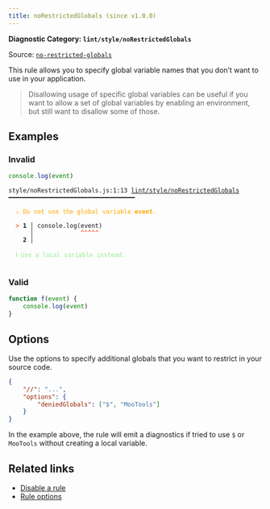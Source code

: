 ```yaml
---
title: noRestrictedGlobals (since v1.0.0)
---
```


**Diagnostic Category: `lint/style/noRestrictedGlobals`**

Source: <a href="https://eslint.org/docs/latest/rules/no-restricted-globals" target="_blank"><code>no-restricted-globals</code></a>

This rule allows you to specify global variable names that you don’t want to use in your application.

>Disallowing usage of specific global variables can be useful if you want to allow a set of
global variables by enabling an environment, but still want to disallow some of those.


## Examples

### Invalid

```jsx
console.log(event)
```

<pre class="language-text"><code class="language-text">style/noRestrictedGlobals.js:1:13 <a href="https://biomejs.dev/linter/rules/no-restricted-globals">lint/style/noRestrictedGlobals</a> ━━━━━━━━━━━━━━━━━━━━━━━━━━━━━━━━━━━

<strong><span style="color: Orange;">  </span></strong><strong><span style="color: Orange;">⚠</span></strong> <span style="color: Orange;">Do not use the global variable </span><span style="color: Orange;"><strong>event</strong></span><span style="color: Orange;">.</span>
  
<strong><span style="color: Tomato;">  </span></strong><strong><span style="color: Tomato;">&gt;</span></strong> <strong>1 │ </strong>console.log(event)
   <strong>   │ </strong>            <strong><span style="color: Tomato;">^</span></strong><strong><span style="color: Tomato;">^</span></strong><strong><span style="color: Tomato;">^</span></strong><strong><span style="color: Tomato;">^</span></strong><strong><span style="color: Tomato;">^</span></strong>
    <strong>2 │ </strong>
  
<strong><span style="color: lightgreen;">  </span></strong><strong><span style="color: lightgreen;">ℹ</span></strong> <span style="color: lightgreen;">Use a local variable instead.</span>
  
</code></pre>

### Valid

```jsx
function f(event) {
    console.log(event)
}
```

## Options

Use the options to specify additional globals that you want to restrict in your
source code.

```json
{
    "//": "...",
    "options": {
        "deniedGlobals": ["$", "MooTools"]
    }
}
```

In the example above, the rule will emit a diagnostics if tried to use `$` or `MooTools` without
creating a local variable.

## Related links

- [Disable a rule](/linter/#disable-a-lint-rule)
- [Rule options](/linter/#rule-options)
